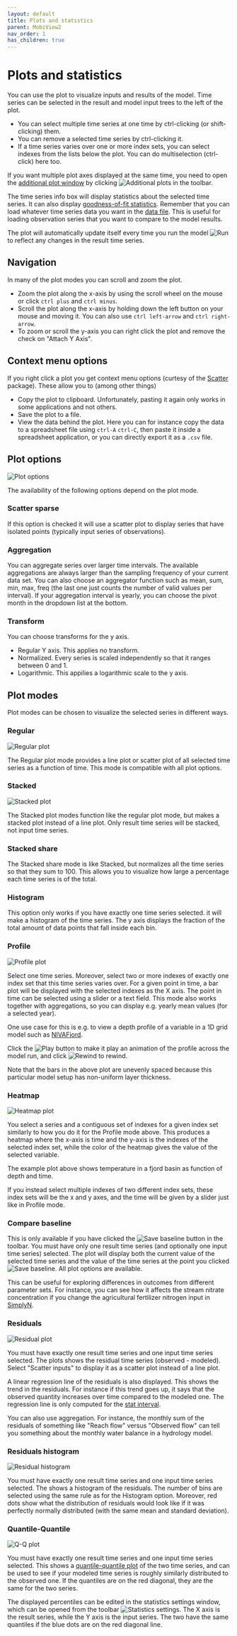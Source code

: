 ```yaml
---
layout: default
title: Plots and statistics
parent: MobiView2
nav_order: 1
has_children: true
---
```


# Plots and statistics

You can use the plot to visualize inputs and results of the model. Time series can be selected in the result and model input trees to the left of the plot.
- You can select multiple time series at one time by ctrl-clicking (or shift-clicking) them.
- You can remove a selected time series by ctrl-clicking it. 
- If a time series varies over one or more index sets, you can select indexes from the lists below the plot. You can do multiselection (ctrl-click) here too.

If you want multiple plot axes displayed at the same time, you need to open the [additional plot window](additionalplots.html) by clicking ![Additional plots](../img/toolbar/ViewMorePlots.png) in the toolbar.

The time series info box will display statistics about the selected time series. It can also display [goodness-of-fit statistics](statistics.html). Remember that you can load whatever time series data you want in the [data file](../datafiledocs/datafiles.md). This is useful for loading observation series that you want to compare to the model results.

The plot will automatically update itself every time you run the model ![Run](../img/toolbar/Run.png) to reflect any changes in the result time series.

## Navigation

In many of the plot modes you can scroll and zoom the plot.

- Zoom the plot along the x-axis by using the scroll wheel on the mouse or click `ctrl plus` and `ctrl minus`.
- Scroll the plot along the x-axis by holding down the left button on your mouse and moving it. You can also use `ctrl left-arrow` and `ctrl right-arrow`.
- To zoom or scroll the y-axis you can right click the plot and remove the check on "Attach Y Axis".

## Context menu options

If you right click a plot you get context menu options (curtesy of the [Scatter](https://github.com/anboto/Scatter) package). These allow you to (among other things)
- Copy the plot to clipboard. Unfortunately, pasting it again only works in some applications and not others.
- Save the plot to a file.
- View the data behind the plot. Here you can for instance copy the data to a spreadsheet file using `ctrl-A` `ctrl-C`, then paste it inside a spreadsheet application, or you can directly export it as a `.csv` file.

## Plot options

![Plot options](../img/mobiview/plotoptions.png)

The availability of the following options depend on the plot mode.

### Scatter sparse
If this option is checked it will use a scatter plot to display series that have isolated points (typically input series of observations).

### Aggregation
You can aggregate series over larger time intervals. The available aggregations are always larger than the sampling frequency of your current data set. You can also choose an aggregator function such as mean, sum, min, max, freq (the last one just counts the number of valid values per interval). If your aggregation interval is yearly, you can choose the pivot month in the dropdown list at the bottom.

### Transform 
You can choose transforms for the y axis.
- Regular Y axis. This applies no transform.
- Normalized. Every series is scaled independently so that it ranges between 0 and 1.
- Logarithmic. This appilies a logarithmic scale to the y axis.

## Plot modes

Plot modes can be chosen to visualize the selected series in different ways.

### Regular

![Regular plot](../img/mobiview/regularplot.png)

The Regular plot mode provides a line plot or scatter plot of all selected time series as a function of time. This mode is compatible with all plot options.

### Stacked

![Stacked plot](../img/mobiview/stackedplot.png)

The Stacked plot modes function like the regular plot mode, but makes a stacked plot instead of a line plot. Only result time series will be stacked, not input time series.

### Stacked share

The Stacked share mode is like Stacked, but normalizes all the time series so that they sum to 100. This allows you to visualize how large a percentage each time series is of the total.

### Histogram

This option only works if you have exactly one time series selected. it will make a histogram of the time series. The y axis displays the fraction of the total amount of data points that fall inside each bin.

### Profile

![Profile plot](../img/mobiview/profile.png)

Select one time series. Moreover, select two or more indexes of exactly one index set that this time series varies over. For a given point in time, a bar plot will be displayed with the selected indexes as the X axis. The point in time can be selected using a slider or a text field. This mode also works together with aggregations, so you can display e.g. yearly mean values (for a selected year).

One use case for this is e.g. to view a depth profile of a variable in a 1D grid model such as [NIVAFjord](../existingmodels/nivafjord.html).

Click the ![Play](../img/toolbar/Play.png) button to make it play an animation of the profile across the model run, and click ![Rewind](../img/toolbar/Rewind.png) to rewind.

Note that the bars in the above plot are unevenly spaced because this particular model setup has non-uniform layer thickness.

### Heatmap

![Heatmap plot](../img/mobiview/profile2d.png)

You select a series and a contiguous set of indexes for a given index set similarly to how you do it for the Profile mode above. This produces a heatmap where the x-axis is time and the y-axis is the indexes of the selected index set, while the color of the heatmap gives the value of the selected variable.

The example plot above shows temperature in a fjord basin as function of depth and time.

If you instead select multiple indexes of two different index sets, these index sets will be the x and y axes, and the time will be given by a slider just like in Profile mode.

### Compare baseline

This is only available if you have clicked the ![Save baseline](../img/toolbar/SaveBaseline.png) button in the toolbar. You must have only one result time series (and optionally one input time series) selected. The plot will display both the current value of the selected time series and the value of the time series at the point you clicked ![Save baseline](../img/toolbar/SaveBaseline.png). All plot options are available.

This can be useful for exploring differences in outcomes from different parameter sets. For instance, you can see how it affects the stream nitrate concentration if you change the agricultural fertilizer nitrogen input in [SimplyN](../existingmodels/simply.html#simplyn).

### Residuals

![Residual plot](../img/mobiview/residualplot.png)

You must have exactly one result time series and one input time series selected. The plots shows the residual time series (observed - modeled). Select "Scatter inputs" to display it as a scatter plot instead of a line plot.

A linear regression line of the residuals is also displayed. This shows the trend in the residuals. For instance if this trend goes up, it says that the observed quantity increases over time compared to the modeled one. The regression line is only computed for the [stat interval](statistics.html).

You can also use aggregation. For instance, the monthly sum of the residuals of something like "Reach flow" versus "Observed flow" can tell you something about the monthly water balance in a hydrology model.

### Residuals histogram

![Residual histogram](../img/mobiview/residualhistogram.png)

You must have exactly one result time series and one input time series selected. The shows a histogram of the residuals. The number of bins are selected using the same rule as for the Histogram option. Moreover, red dots show what the distribution of residuals would look like if it was perfectly normally distributed (with the same mean and standard deviation).

### Quantile-Quantile

![Q-Q plot](../img/mobiview/qqplot.png)

You must have exactly one result time series and one input time series selected. This shows a [quantile-quantile plot](https://en.wikipedia.org/wiki/Q%E2%80%93Q_plot) of the two time series, and can be used to see if your modeled time series is roughly similarly distributed to the observed one. If the quantiles are on the red diagonal, they are the same for the two series.

The displayed percentiles can be edited in the statistics settings window, which can be opened from the toolbar ![Statistics settings](../img/toolbar/StatSettings.png). The X axis is the result series, while the Y axis is the input series. The two have the same quantiles if the blue dots are on the red diagonal line.